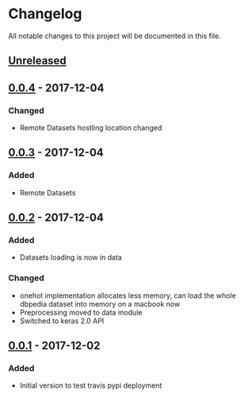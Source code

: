 # Changelog
All notable changes to this project will be documented in this file.

## [Unreleased]

## [0.0.4] - 2017-12-04
### Changed
- Remote Datasets hostling location changed

## [0.0.3] - 2017-12-04
### Added
- Remote Datasets

## [0.0.2] - 2017-12-04
### Added
- Datasets loading is now in data

### Changed
- onehot implementation allocates less memory, can load the whole dbpedia
  dataset into memory on a macbook now
- Preprocessing moved to data module
- Switched to keras 2.0 API

## [0.0.1] - 2017-12-02
### Added
- Initial version to test travis pypi deployment

[Unreleased]: https://github.com/purzelrakete/char-cnn/compare/v0.0.2...HEAD
[0.0.4]: https://github.com/purzelrakete/char-cnn/compare/v0.0.3...v0.0.4
[0.0.3]: https://github.com/purzelrakete/char-cnn/compare/v0.0.2...v0.0.3
[0.0.2]: https://github.com/purzelrakete/char-cnn/compare/v0.0.1...v0.0.2
[0.0.1]: https://github.com/purzelrakete/char-cnn/compare/37c72676c94f7b9354da6bdcf857e9e00c572e3f...v0.0.1
